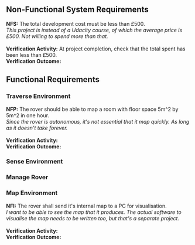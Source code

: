 ## Non-Functional System Requirements
<b>NFS:</b> The total development cost must be less than £500.<br>
<i>This project is instead of a Udacity course, of which the average price is £500. Not willing to spend more than that.</i><br><br>
<b>Verification Activity:</b> At project completion, check that the total spent has been less than £500.<br>
<b>Verification Outcome:</b>

## Functional Requirements
### Traverse Environment
<b>NFP:</b> The rover should be able to map a room with floor space 5m^2 by 5m^2 in one hour.<br>
<i>Since the rover is autonomous, it's not essential that it map quickly. As long as it doesn't take forever.</i><br><br>
<b>Verification Activity:</b><br>
<b>Verification Outcome:</b>

### Sense Environment
### Manage Rover
### Map Environment
<b>NFI:</b> The rover shall send it's internal map to a PC for visualisation.<br>
<i>I want to be able to see the map that it produces. The actual software to visualise the map needs to be written too, but that's a separate project.</i><br><br>
<b>Verification Activity:</b><br>
<b>Verification Outcome:</b>


